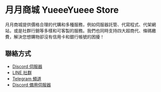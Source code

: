 # 月月商城 YueeeYueee Store

月月商城提供價格合理的代購和多種服務，例如伺服器託管、代寫程式、代架網站，或是社群行銷等多樣和可客製的服務。我們也同時支持四大超商代、條碼繳費，解決您想購物卻沒有信用卡和銀行帳號的困擾！

## 聯絡方式

* [Discord 伺服器](https://discord.gg/YueeeYueee)
* [LINE 社群](https://line.me/ti/g2/i_cwjLJDzmlh6xKnE9fWXRJ0ifGwJwtpx5ONEQ?utm_source=invitation&utm_medium=link_copy&utm_campaign=default)
* [Telegram 頻道](https://t.me/yueeeyueee)
* [Discord 備用伺服器](https://discord.gg/EsKGs7uJ5s)
